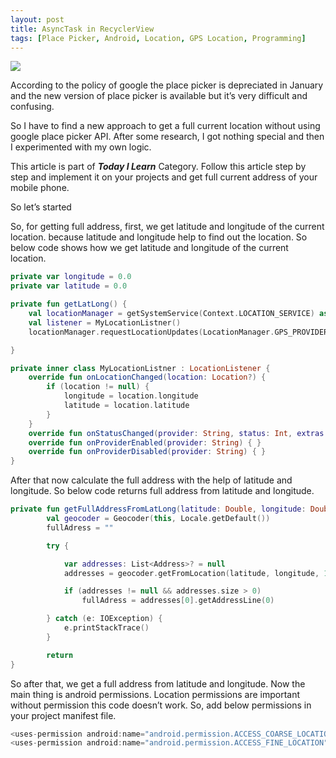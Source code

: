 ```yaml
---
layout: post
title: AsyncTask in RecyclerView
tags: [Place Picker, Android, Location, GPS Location, Programming]
---
```


![](https://miro.medium.com/max/1000/0*kvRD2syTAHvCMK4B)

According to the policy of google the place picker is depreciated in January and the new version of place picker is available but it’s very difficult and confusing.

So I have to find a new approach to get a full current location without using google place picker API. After some research, I got nothing special and then I experimented with my own logic.

This article is part of ***Today I Learn*** Category. Follow this article step by step and implement it on your projects and get full current address of your mobile phone.

So let’s started

So, for getting full address, first, we get latitude and longitude of the current location. because latitude and longitude help to find out the location. So below code shows how we get latitude and longitude of the current location.

````Kotlin 
private var longitude = 0.0
private var latitude = 0.0

private fun getLatLong() {
    val locationManager = getSystemService(Context.LOCATION_SERVICE) as LocationManager
    val listener = MyLocationListner()
    locationManager.requestLocationUpdates(LocationManager.GPS_PROVIDER, 0, 0f, listener)

}

private inner class MyLocationListner : LocationListener {
    override fun onLocationChanged(location: Location?) {
        if (location != null) {
            longitude = location.longitude
            latitude = location.latitude
        }
    }
    override fun onStatusChanged(provider: String, status: Int, extras: Bundle) { }
    override fun onProviderEnabled(provider: String) { }
    override fun onProviderDisabled(provider: String) { }
}
````
After that now calculate the full address with the help of latitude and longitude. So below code returns full address from latitude and longitude.

````Kotlin
private fun getFullAddressFromLatLong(latitude: Double, longitude: Double): String? {
        val geocoder = Geocoder(this, Locale.getDefault())
        fullAdress = ""

        try {

            var addresses: List<Address>? = null
            addresses = geocoder.getFromLocation(latitude, longitude, 1)

            if (addresses != null && addresses.size > 0)
                fullAdress = addresses[0].getAddressLine(0)

        } catch (e: IOException) {
            e.printStackTrace()
        }

        return 
} 
````

So after that, we get a full address from latitude and longitude. Now the main thing is android permissions. Location permissions are important without permission this code doesn’t work. So, add below permissions in your project manifest file.

````kotlin
<uses-permission android:name="android.permission.ACCESS_COARSE_LOCATION" />
<uses-permission android:name="android.permission.ACCESS_FINE_LOCATION"/>
````
